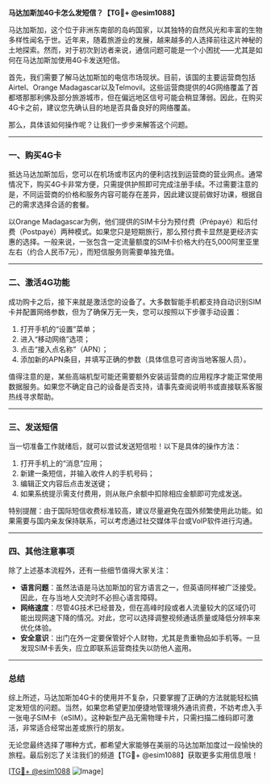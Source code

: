 **马达加斯加4G卡怎么发短信？【TG💪+ @esim1088】**

马达加斯加，这个位于非洲东南部的岛屿国家，以其独特的自然风光和丰富的生物多样性闻名于世。近年来，随着旅游业的发展，越来越多的人选择前往这片神秘的土地探索。然而，对于初次到访者来说，通信问题可能是一个小困扰——尤其是如何在马达加斯加使用4G卡发送短信。

首先，我们需要了解马达加斯加的电信市场现状。目前，该国的主要运营商包括Airtel、Orange Madagascar以及Telmovil。这些运营商提供的4G网络覆盖了首都塔那那利佛及部分旅游城市，但在偏远地区信号可能会稍显薄弱。因此，在购买4G卡之前，建议您先确认目的地是否具备良好的网络覆盖。

那么，具体该如何操作呢？让我们一步步来解答这个问题。

---

### **一、购买4G卡**

抵达马达加斯加后，您可以在机场或市区内的便利店找到运营商的营业网点。通常情况下，购买4G卡非常方便，只需提供护照即可完成注册手续。不过需要注意的是，不同运营商的价格和服务内容可能存在差异，因此建议提前做好功课，根据自己的需求选择合适的套餐。

以Orange Madagascar为例，他们提供的SIM卡分为预付费（Prépayé）和后付费（Postpayé）两种模式。如果您只是短期旅行，那么预付费卡显然是更经济实惠的选择。一般来说，一张包含一定流量额度的SIM卡价格大约在5,000阿里亚里左右（约合人民币7元），而短信服务则需要单独充值。

---

### **二、激活4G功能**

成功购卡之后，接下来就是激活您的设备了。大多数智能手机都支持自动识别SIM卡并配置网络参数，但为了确保万无一失，您可以按照以下步骤手动设置：

1. 打开手机的“设置”菜单；
2. 进入“移动网络”选项；
3. 点击“接入点名称”（APN）；
4. 添加新的APN条目，并填写正确的参数（具体信息可咨询当地客服人员）。

值得注意的是，某些高端机型可能还需要额外安装运营商的应用程序才能正常使用数据服务。如果您不确定自己的设备是否支持，请事先查阅说明书或直接联系客服热线寻求帮助。

---

### **三、发送短信**

当一切准备工作就绪后，就可以尝试发送短信啦！以下是具体的操作方法：

1. 打开手机上的“消息”应用；
2. 新建一条短信，并输入收件人的手机号码；
3. 编辑正文内容后点击发送键；
4. 如果系统提示需支付费用，则从账户余额中扣除相应金额即可完成发送。

特别提醒：由于国际短信收费标准较高，建议尽量避免在国外频繁使用此功能。如果需要与国内亲友保持联系，可以考虑通过社交媒体平台或VoIP软件进行沟通。

---

### **四、其他注意事项**

除了上述基本流程外，还有一些细节值得大家关注：

- **语言问题**：虽然法语是马达加斯加的官方语言之一，但英语同样被广泛接受。因此，在与当地人交流时不必担心语言障碍。
- **网络速度**：尽管4G技术已经普及，但在高峰时段或者人流量较大的区域仍可能出现网速下降的情况。对此，您可以选择调整视频通话质量或降低分辨率来优化体验。
- **安全意识**：出门在外一定要保管好个人财物，尤其是贵重物品如手机等。一旦发现SIM卡丢失，应立即联系运营商挂失以防他人盗用。

---

### **总结**

综上所述，马达加斯加4G卡的使用并不复杂，只要掌握了正确的方法就能轻松搞定发短信的问题。当然，如果您希望更加便捷地管理境外通讯资费，不妨考虑入手一张电子SIM卡（eSIM）。这种新型产品无需物理卡片，只需扫描二维码即可激活，非常适合经常出差或旅行的朋友。

无论您最终选择了哪种方式，都希望大家能够在美丽的马达加斯加度过一段愉快的旅程。最后别忘了关注我们的频道【TG💪+ @esim1088】获取更多实用信息哦！

[[TG💪+ @esim1088](https://t.me/s/esim1088) ![Image](https://i.postimg.cc/4NQfJmqS/Snipaste-2025-05-13-00-14-12.png)]